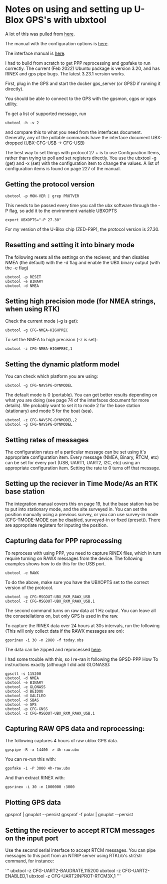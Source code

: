 # Notes on using and setting up U-Blox GPS's with ubxtool

A lot of this was pulled from [here](https://gpsd.io/ubxtool-examples.html).

The manual with the configuration options is [here](https://content.u-blox.com/sites/default/files/ZED-F9P-04B_DataSheet_UBX-21044850.pdf).

The interface manual is [here](https://content.u-blox.com/sites/default/files/documents/u-blox-F9-HPG-1.32_InterfaceDescription_UBX-22008968.pdf).

I had to build from scratch to get PPP reprocessing and gpsfake to run correctly. The current (Feb 2022) Ubuntu package is version 3.20, and has RINEX and gps pipe bugs. The latest 3.23.1 version works.

First, plug in the GPS and start the docker gps_server (or GPSD if running it directly).

You should be able to connect to the GPS with the gpsmon, cgps or xgps utility.

To get a list of supported message, run 

```
ubxtool -h -v 2
```

and compare this to what you need from the interfaces document. Generally, any of the pollable commands have the interface document UBX- dropped (UBX-CFG-USB -> CFG-USB)

The best way to set things with protocol 27 + is to use Configuration Items, rather than trying to poll and set registers directly. You use the ubxtool -g (get) and -x (set) with the configuration item to change the values. A list of configuration items is found on page 227 of the manual.

## Getting the protocol version

```
ubxtool -p MON-VER | grep PROTVER
```

This needs to be passed every time you call the ubx software through the -P flag, so add it to the environment variable UBXOPTS

```
export UBXOPTS="-P 27.30"
```

For my version of the U-Blox chip (ZED-F9P), the protocol version is 27.30.

## Resetting and setting it into binary mode

The following resets all the settings on the  reciever, and then disables NMEA (the default) with the -d flag and enable the UBX binary output (with the -e flag)

```
ubxtool -p RESET
ubxtool -e BINARY
ubxtool -d NMEA
```

## Setting high precision mode (for NMEA strings, when using RTK)

Check the current mode (-g is get):

```
ubxtool -g CFG-NMEA-HIGHPREC
```

To set the NMEA to high precision (-z is set):

```
ubxtool -z CFG-NMEA-HIGHPREC,1
```

## Setting the dynamic platform model

You can check which platform you are using:

```
ubxtool -g CFG-NAVSPG-DYNMODEL
```

The default mode is 0 (portable). You can get better results depending on what you are doing (see page 74 of the interfaces document for more details). We probably want to set it to mode 2 for the base station (stationary) and mode 5 for the boat (sea).

```
ubxtool -z CFG-NAVSPG-DYNMODEL,2
ubxtool -g CFG-NAVSPG-DYNMODEL
```

## Setting rates of messages

The configuration rates of a particular message can be set using it's appropriate configuration item. Every message (NMEA, Binary, RTCM, etc) can be set for every port (USB, UART1, UART2, I2C, etc) using an appropriate configuration item. Setting the rate to 0 turns off that message.

## Setting up the reciever in Time Mode/As an RTK base station

The integration manual covers this on page 19, but the base station has be to put into stationary mode, and the site surveyed in. You can set the position manually using a previous survey, or you can use survey-in mode (CFG-TMODE-MODE can be disabled, surveyed-in or fixed (preset)). There are appropriate registers for inputing the position.

## Capturing data for PPP reprocessing

To reprocess with using PPP, you need to capture RINEX files, which in turn require turning on RAWX messages from the device. The following examples shows how to do this for the USB port.

```
ubxtool -e RAWX
```

To do the above, make sure you have the UBXOPTS set to the correct version of the protocol.

```
ubxtool -g CFG-MSGOUT-UBX_RXM_RAWX_USB
ubxtool -z CFG-MSGOUT-UBX_RXM_RAWX_USB,1
```

The second command turns on raw data at 1 Hz output. You can leave all the consetellations on, but only GPS is used in the raw. 

To capture the RINEX data over 24 hours at 30s intervals, run the following (This will only collect data if the RAWX messages are on):

```
gpsrinex -i 30 -n 2880 -f today.obs
```

The data can be zipped and reprocessed [here](https://webapp.geod.nrcan.gc.ca/geod/tools-outils/ppp.php).

I had some trouble with this, so I re-ran it following the GPSD-PPP How To instructions exactly (although I did add GLONASS):

```
gpsctl -s 115200
ubxtool -d NMEA
ubxtool -e BINARY
ubxtool -e GLONASS
ubxtool -d BEIDOU
ubxtool -d GALILEO
ubxtool -d SBAS
ubxtool -e GPS
ubxtool -p CFG-GNSS
ubxtool -z CFG-MSGOUT-UBX_RXM_RAWX_USB,1
```

## Capturing RAW GPS data and reprocessing:

The following captures 4 hours of raw ublox GPS data. 

```
gpspipe -R -x 14400  > 4h-raw.ubx
```

You can re-run this with:

```
gpsfake -1 -P 3000 4h-raw.ubx
```

And than extract RINEX with:

```
gpsrinex -i 30 -n 1000000 :3000
```

## Plotting GPS data

gpsprof | gnuplot --persist
gpsprof -f polar | gnuplot --persist

## Setting the reciever to accept RTCM messages on the input port

Use the second serial interface to accept RTCM messages. You can pipe messages to this port from an NTRIP server using RTKLib's str2str command, for instance:

'''
ubxtool -z CFG-UART2-BAUDRATE,115200
ubxtool -z CFG-UART2-ENABLED,1
ubxtool -z CFG-UART2INPROT-RTCM3X,1
'''